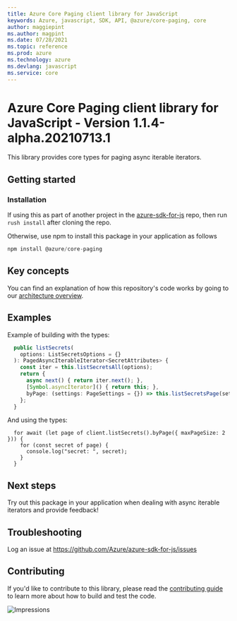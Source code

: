 ```yaml
---
title: Azure Core Paging client library for JavaScript
keywords: Azure, javascript, SDK, API, @azure/core-paging, core
author: maggiepint
ms.author: magpint
ms.date: 07/28/2021
ms.topic: reference
ms.prod: azure
ms.technology: azure
ms.devlang: javascript
ms.service: core
---
```


# Azure Core Paging client library for JavaScript - Version 1.1.4-alpha.20210713.1 


This library provides core types for paging async iterable iterators.

## Getting started

### Installation

If using this as part of another project in the [azure-sdk-for-js](https://github.com/Azure/azure-sdk-for-js) repo,
then run `rush install` after cloning the repo.

Otherwise, use npm to install this package in your application as follows

```javascript
npm install @azure/core-paging
```

## Key concepts

You can find an explanation of how this repository's code works by going to our [architecture overview](https://github.com/Azure/ms-rest-js/blob/master/docs/architectureOverview.md).

## Examples

Example of building with the types:

```typescript
  public listSecrets(
    options: ListSecretsOptions = {}
  ): PagedAsyncIterableIterator<SecretAttributes> {
    const iter = this.listSecretsAll(options);
    return {
      async next() { return iter.next(); },
      [Symbol.asyncIterator]() { return this; },
      byPage: (settings: PageSettings = {}) => this.listSecretsPage(settings, options),
    };
  }
```

And using the types:

```
  for await (let page of client.listSecrets().byPage({ maxPageSize: 2 })) {
    for (const secret of page) {
      console.log("secret: ", secret);
    }
  }
```

## Next steps

Try out this package in your application when dealing with async iterable iterators and provide feedback!

## Troubleshooting

Log an issue at https://github.com/Azure/azure-sdk-for-js/issues

## Contributing

If you'd like to contribute to this library, please read the [contributing guide](https://github.com/Azure/azure-sdk-for-js/blob/main/CONTRIBUTING.md) to learn more about how to build and test the code.

![Impressions](https://azure-sdk-impressions.azurewebsites.net/api/impressions/azure-sdk-for-js%2Fsdk%2Fcore%2Fcore-paging%2FREADME.png)

